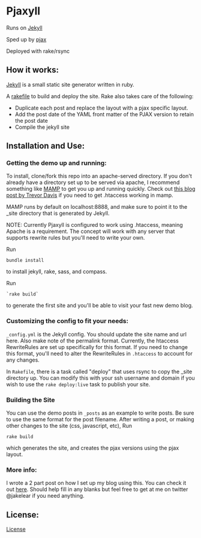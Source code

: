 # Pjaxyll

Runs on [Jekyll](https://github.com/mojombo/jekyll)

Sped up by [pjax](https://github.com/defunkt/jquery-pjax)

Deployed with rake/rsync


## How it works:

[Jekyll](https://github.com/mojombo/jekyll) is a small static site generator written in ruby.

A [rakefile](https://github.com/jakelear/pjaxyll/blob/master/Rakefile) to build and deploy the site.
Rake also takes care of the following:
* Duplicate each post and replace the layout with a pjax specific layout.
* Add the post date of the YAML front matter of the PJAX version to retain the post date
* Compile the jekyll site


## Installation and Use:

### Getting the demo up and running:

To install, clone/fork this repo into an apache-served directory. If you
don't already have a directory set up to be served via apache, I recommend something like [MAMP](http://www.mamp.info/en/index.html)
to get you up and running quickly. Check out [this blog post by Trevor Davis](http://trevordavis.net/blog/use-htaccess-files-with-mamp) if you need to get .htaccess working in mamp.

MAMP runs by default on localhost:8888, and make sure to point it to the _site directory that is generated by Jekyll.

NOTE: Currently Pjaxyll is configured to work using .htaccess, meaning Apache is a requirement. The concept will work with any server that supports rewrite rules but you'll need to write your own.

Run
   
   `bundle install`
   
to install jekyll, rake, sass, and compass.

Run

    `rake build`
    
to generate the first site and you'll be able to visit your fast new demo blog.

### Customizing the config to fit your needs:

`_config.yml` is the Jekyll config. You should update the site name and url here. Also make note of the permalink format. Currently, the
htaccess RewriteRules are set up specifically for this format. If you need to change this format, you'll need to alter the RewriteRules in `.htaccess` to account for any changes.

In `Rakefile`, there is a task called "deploy" that uses rsync to copy the _site directory up. You can modify this with your ssh username and domain if you wish to use
the `rake deploy:live` task to publish your site.

###  Building the Site

You can use the demo posts in `_posts` as an example to write posts. Be sure to use the same format for the post filename. After writing a post,
or making other changes to the site (css, javascript, etc), Run

   `rake build`
   
which generates the site, and creates the pjax versions using the pjax layout.

### More info:

I wrote a 2 part post on how I set up my blog using this. You can check it out [here](http://jakebot.com/2013/jekyll-pjax-part-1/).
Should help fill in any blanks but feel free to get at me on twitter @jakelear if you need anything.


## License:
[License](https://github.com/jakelear/pjaxyll/blob/master/LICENSE.md)
